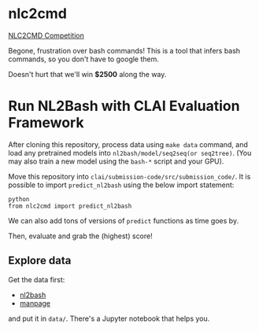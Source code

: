 # nlc2cmd

[NLC2CMD Competition](http://nlc2cmd.us-east.mybluemix.net/)

Begone, frustration over bash commands! This is a tool that infers bash commands, so you don't have to google them.

Doesn't hurt that we'll win **$2500** along the way.

# Run NL2Bash with CLAI Evaluation Framework

After cloning this repository, process data using `make data` command, and load any pretrained models into `nl2bash/model/seq2seq(or seq2tree)`. (You may also train a new model using the `bash-*` script and your GPU).

Move this repository into `clai/submission-code/src/submission_code/`.
It is possible to import `predict_nl2bash` using the below import statement:

```
python
from nlc2cmd import predict_nl2bash
```
We can also add tons of versions of `predict` functions as time goes by.

Then, evaluate and grab the (highest) score!


## Explore data

Get the data first:

 * [nl2bash](https://ibm.box.com/v/nl2bash-data)
 * [manpage](https://ibm.box.com/v/nlc2cmd-manpagedata)

and put it in `data/`. There's a Jupyter notebook that helps you. 
